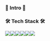 ### 🌱 Intro 🌱

### 🛠 Tech Stack 🛠
<img src="https://img.shields.io/badge/javascript-333333?style=flat-square&logo=javascript&logoColor=yellow"/><img src="https://img.shields.io/badge/mysql-3333ff?style=flat-square&logo=firebase&logoColor=white"/><img src="https://img.shields.io/badge/express-666666?style=flat-square&logo=express&logoColor=white"/><img src="https://img.shields.io/badge/Node.js-33cc00?style=flat-square&logo=Node.js&logoColor=white"/><img src="https://img.shields.io/badge/mongodb-#47A248?style=flat-square&logo=Node.js&logoColor=white"/><img src="https://img.shields.io/badge/AWS-#232F3E?style=flat-square&logo=Node.js&logoColor=white"/>
